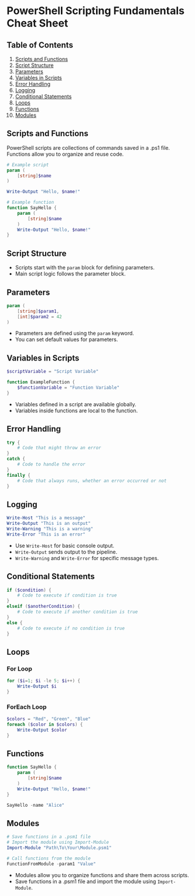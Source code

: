 # PowerShell Scripting Fundamentals Cheat Sheet

## Table of Contents

1. [Scripts and Functions](#scripts-and-functions)
2. [Script Structure](#script-structure)
3. [Parameters](#parameters)
4. [Variables in Scripts](#variables-in-scripts)
5. [Error Handling](#error-handling)
6. [Logging](#logging)
7. [Conditional Statements](#conditional-statements)
8. [Loops](#loops)
9. [Functions](#functions)
10. [Modules](#modules)

## Scripts and Functions

PowerShell scripts are collections of commands saved in a .ps1 file. Functions allow you to organize and reuse code.

```powershell
# Example script
param (
    [string]$name
)

Write-Output "Hello, $name!"

# Example function
function SayHello {
    param (
        [string]$name
    )
    Write-Output "Hello, $name!"
}
```

## Script Structure

- Scripts start with the `param` block for defining parameters.
- Main script logic follows the parameter block.

## Parameters

```powershell
param (
    [string]$param1,
    [int]$param2 = 42
)
```

- Parameters are defined using the `param` keyword.
- You can set default values for parameters.

## Variables in Scripts

```powershell
$scriptVariable = "Script Variable"

function ExampleFunction {
    $functionVariable = "Function Variable"
}
```

- Variables defined in a script are available globally.
- Variables inside functions are local to the function.

## Error Handling

```powershell
try {
    # Code that might throw an error
}
catch {
    # Code to handle the error
}
finally {
    # Code that always runs, whether an error occurred or not
}
```

## Logging

```powershell
Write-Host "This is a message"
Write-Output "This is an output"
Write-Warning "This is a warning"
Write-Error "This is an error"
```

- Use `Write-Host` for basic console output.
- `Write-Output` sends output to the pipeline.
- `Write-Warning` and `Write-Error` for specific message types.

## Conditional Statements

```powershell
if ($condition) {
    # Code to execute if condition is true
}
elseif ($anotherCondition) {
    # Code to execute if another condition is true
}
else {
    # Code to execute if no condition is true
}
```

## Loops

### For Loop

```powershell
for ($i=1; $i -le 5; $i++) {
    Write-Output $i
}
```

### ForEach Loop

```powershell
$colors = "Red", "Green", "Blue"
foreach ($color in $colors) {
    Write-Output $color
}
```

## Functions

```powershell
function SayHello {
    param (
        [string]$name
    )
    Write-Output "Hello, $name!"
}

SayHello -name "Alice"
```

## Modules

```powershell
# Save functions in a .psm1 file
# Import the module using Import-Module
Import-Module "Path\To\Your\Module.psm1"

# Call functions from the module
FunctionFromModule -param1 "Value"
```

- Modules allow you to organize functions and share them across scripts.
- Save functions in a .psm1 file and import the module using `Import-Module`.
